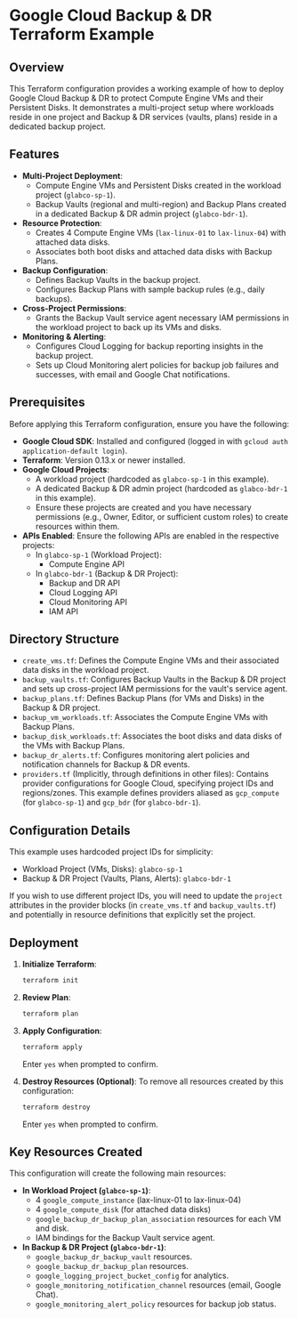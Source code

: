 # Google Cloud Backup & DR Terraform Example

## Overview

This Terraform configuration provides a working example of how to deploy Google Cloud Backup & DR to protect Compute Engine VMs and their Persistent Disks. It demonstrates a multi-project setup where workloads reside in one project and Backup & DR services (vaults, plans) reside in a dedicated backup project.

## Features

- **Multi-Project Deployment**:
    - Compute Engine VMs and Persistent Disks created in the workload project (`glabco-sp-1`).
    - Backup Vaults (regional and multi-region) and Backup Plans created in a dedicated Backup & DR admin project (`glabco-bdr-1`).
- **Resource Protection**:
    - Creates 4 Compute Engine VMs (`lax-linux-01` to `lax-linux-04`) with attached data disks.
    - Associates both boot disks and attached data disks with Backup Plans.
- **Backup Configuration**:
    - Defines Backup Vaults in the backup project.
    - Configures Backup Plans with sample backup rules (e.g., daily backups).
- **Cross-Project Permissions**:
    - Grants the Backup Vault service agent necessary IAM permissions in the workload project to back up its VMs and disks.
- **Monitoring & Alerting**:
    - Configures Cloud Logging for backup reporting insights in the backup project.
    - Sets up Cloud Monitoring alert policies for backup job failures and successes, with email and Google Chat notifications.

## Prerequisites

Before applying this Terraform configuration, ensure you have the following:

- **Google Cloud SDK**: Installed and configured (logged in with `gcloud auth application-default login`).
- **Terraform**: Version 0.13.x or newer installed.
- **Google Cloud Projects**:
    - A workload project (hardcoded as `glabco-sp-1` in this example).
    - A dedicated Backup & DR admin project (hardcoded as `glabco-bdr-1` in this example).
    - Ensure these projects are created and you have necessary permissions (e.g., Owner, Editor, or sufficient custom roles) to create resources within them.
- **APIs Enabled**: Ensure the following APIs are enabled in the respective projects:
    - In `glabco-sp-1` (Workload Project):
        - Compute Engine API
    - In `glabco-bdr-1` (Backup & DR Project):
        - Backup and DR API
        - Cloud Logging API
        - Cloud Monitoring API
        - IAM API

## Directory Structure

- `create_vms.tf`: Defines the Compute Engine VMs and their associated data disks in the workload project.
- `backup_vaults.tf`: Configures Backup Vaults in the Backup & DR project and sets up cross-project IAM permissions for the vault's service agent.
- `backup_plans.tf`: Defines Backup Plans (for VMs and Disks) in the Backup & DR project.
- `backup_vm_workloads.tf`: Associates the Compute Engine VMs with Backup Plans.
- `backup_disk_workloads.tf`: Associates the boot disks and data disks of the VMs with Backup Plans.
- `backup_dr_alerts.tf`: Configures monitoring alert policies and notification channels for Backup & DR events.
- `providers.tf` (Implicitly, through definitions in other files): Contains provider configurations for Google Cloud, specifying project IDs and regions/zones. This example defines providers aliased as `gcp_compute` (for `glabco-sp-1`) and `gcp_bdr` (for `glabco-bdr-1`).

## Configuration Details

This example uses hardcoded project IDs for simplicity:
- Workload Project (VMs, Disks): `glabco-sp-1`
- Backup & DR Project (Vaults, Plans, Alerts): `glabco-bdr-1`

If you wish to use different project IDs, you will need to update the `project` attributes in the provider blocks (in `create_vms.tf` and `backup_vaults.tf`) and potentially in resource definitions that explicitly set the project.

## Deployment

1.  **Initialize Terraform**:
    ```bash
    terraform init
    ```
2.  **Review Plan**:
    ```bash
    terraform plan
    ```
3.  **Apply Configuration**:
    ```bash
    terraform apply
    ```
    Enter `yes` when prompted to confirm.

4.  **Destroy Resources (Optional)**:
    To remove all resources created by this configuration:
    ```bash
    terraform destroy
    ```
    Enter `yes` when prompted to confirm.

## Key Resources Created

This configuration will create the following main resources:

- **In Workload Project (`glabco-sp-1`)**:
    - 4 `google_compute_instance` (lax-linux-01 to lax-linux-04)
    - 4 `google_compute_disk` (for attached data disks)
    - `google_backup_dr_backup_plan_association` resources for each VM and disk.
    - IAM bindings for the Backup Vault service agent.
- **In Backup & DR Project (`glabco-bdr-1`)**:
    - `google_backup_dr_backup_vault` resources.
    - `google_backup_dr_backup_plan` resources.
    - `google_logging_project_bucket_config` for analytics.
    - `google_monitoring_notification_channel` resources (email, Google Chat).
    - `google_monitoring_alert_policy` resources for backup job status.
